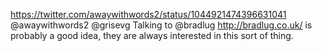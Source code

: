 https://twitter.com/awaywithwords2/status/1044921474396631041 @awaywithwords2 @grisevg Talking to @bradlug http://bradlug.co.uk/ is probably a good idea, they are always interested in this sort of thing.